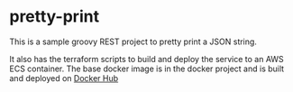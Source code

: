 # pretty-print

This is a sample groovy REST project to pretty print a JSON string.

It also has the terraform scripts to build and deploy the service to an AWS ECS container.  The base docker image is in the docker project and is built and deployed on [Docker Hub](https://hub.docker.com/r/chuckh/rhel7-jdk/)
